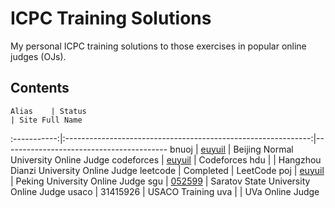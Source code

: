 ICPC Training Solutions
=======================

My personal ICPC training solutions to those exercises in popular online
judges (OJs).

Contents
--------

    Alias    | Status                                                        | Site Full Name
:-----------:|:-------------------------------------------------------------:|-----------------------------------------
    bnuoj    | [euyuil](http://www.bnuoj.com/bnuoj/userinfo.php?name=euyuil) | Beijing Normal University Online Judge
 codeforces  | [euyuil](http://codeforces.com/profile/euyuil)                | Codeforces
     hdu     |                                                               | Hangzhou Dianzi University Online Judge
  leetcode   | Completed                                                     | LeetCode
     poj     | [euyuil](http://poj.org/userstatus?user_id=euyuil)            | Peking University Online Judge
     sgu     | [052599](http://acm.sgu.ru/teaminfo.php?id=052599)            | Saratov State University Online Judge
    usaco    | 31415926                                                      | USACO Training
     uva     |                                                               | UVa Online Judge
